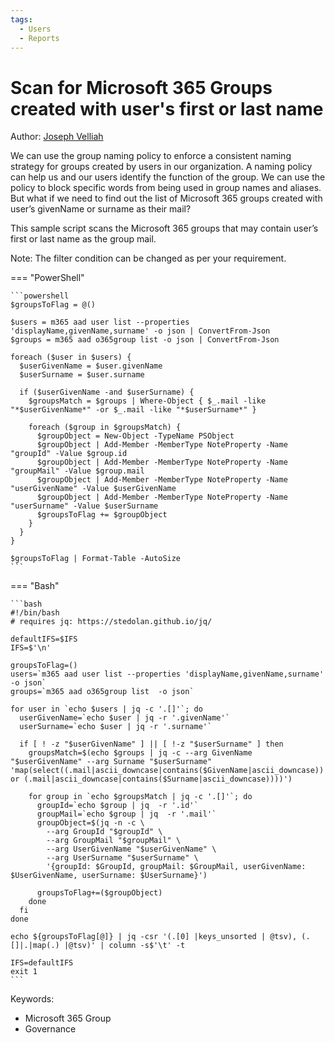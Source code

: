 ```yaml
---
tags:  
  - Users
  - Reports
---
```


# Scan for Microsoft 365 Groups created with user's first or last name

Author: [Joseph Velliah](https://sprider.blog/governance-scan-office-365-groups-created-with-user-first-or-last-name-using-office-365-cli-commands)

We can use the group naming policy to enforce a consistent naming strategy for groups created by users in our organization. A naming policy can help us and our users identify the function of the group. We can use the policy to block specific words from being used in group names and aliases. But what if we need to find out the list of Microsoft 365 groups created with user’s givenName or surname as their mail?

This sample script scans the Microsoft 365 groups that may contain user’s first or last name as the group mail.

Note: The filter condition can be changed as per your requirement.

=== "PowerShell"

    ```powershell
    $groupsToFlag = @()

    $users = m365 aad user list --properties 'displayName,givenName,surname' -o json | ConvertFrom-Json
    $groups = m365 aad o365group list -o json | ConvertFrom-Json

    foreach ($user in $users) {
      $userGivenName = $user.givenName
      $userSurname = $user.surname

      if ($userGivenName -and $userSurname) {
        $groupsMatch = $groups | Where-Object { $_.mail -like "*$userGivenName*" -or $_.mail -like "*$userSurname*" }

        foreach ($group in $groupsMatch) {
          $groupObject = New-Object -TypeName PSObject
          $groupObject | Add-Member -MemberType NoteProperty -Name "groupId" -Value $group.id
          $groupObject | Add-Member -MemberType NoteProperty -Name "groupMail" -Value $group.mail
          $groupObject | Add-Member -MemberType NoteProperty -Name "userGivenName" -Value $userGivenName
          $groupObject | Add-Member -MemberType NoteProperty -Name "userSurname" -Value $userSurname
          $groupsToFlag += $groupObject
        }
      }
    }

    $groupsToFlag | Format-Table -AutoSize
    ```

=== "Bash"

    ```bash
    #!/bin/bash
    # requires jq: https://stedolan.github.io/jq/

    defaultIFS=$IFS
    IFS=$'\n'

    groupsToFlag=()
    users=`m365 aad user list --properties 'displayName,givenName,surname' -o json`
    groups=`m365 aad o365group list  -o json`

    for user in `echo $users | jq -c '.[]'`; do
      userGivenName=`echo $user | jq -r '.givenName'`
      userSurname=`echo $user | jq -r '.surname'`

      if [ ! -z "$userGivenName" ] || [ !-z "$userSurname" ] then
        groupsMatch=$(echo $groups | jq -c --arg GivenName "$userGivenName" --arg Surname "$userSurname" 'map(select((.mail|ascii_downcase|contains($GivenName|ascii_downcase)) or (.mail|ascii_downcase|contains($Surname|ascii_downcase))))')

        for group in `echo $groupsMatch | jq -c '.[]'`; do 
          groupId=`echo $group | jq  -r '.id'`
          groupMail=`echo $group | jq  -r '.mail'`
          groupObject=$(jq -n -c \
            --arg GroupId "$groupId" \
            --arg GroupMail "$groupMail" \
            --arg UserGivenName "$userGivenName" \
            --arg UserSurname "$userSurname" \
            '{groupId: $GroupId, groupMail: $GroupMail, userGivenName: $UserGivenName, userSurname: $UserSurname}')

          groupsToFlag+=($groupObject)
        done
      fi
    done

    echo ${groupsToFlag[@]} | jq -csr '(.[0] |keys_unsorted | @tsv), (.[]|.|map(.) |@tsv)' | column -s$'\t' -t

    IFS=defaultIFS
    exit 1
    ```

Keywords:

- Microsoft 365 Group
- Governance
